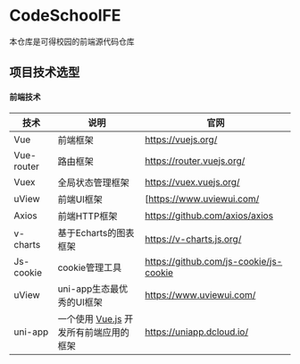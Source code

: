 # CodeSchoolFE 
本仓库是可得校园的前端源代码仓库

## 项目技术选型

#### 前端技术

| 技术       | 说明                  | 官网                                                  |
| ---------- | --------------------- | ----------------------------------------------------- |
| Vue        | 前端框架              | https://vuejs.org/                                    |
| Vue-router | 路由框架              | https://router.vuejs.org/                             |
| Vuex       | 全局状态管理框架      | https://vuex.vuejs.org/                               |
| uView    | 前端UI框架            | [https://www.uviewui.com/ |
| Axios      | 前端HTTP框架          | https://github.com/axios/axios                        |
| v-charts   | 基于Echarts的图表框架 | https://v-charts.js.org/                              |
| Js-cookie  | cookie管理工具        | https://github.com/js-cookie/js-cookie                |
| uView   | uni-app生态最优秀的UI框架                                    | https://www.uviewui.com/  |
| uni-app | 一个使用 [Vue.js](https://vuejs.org/) 开发所有前端应用的框架 | https://uniapp.dcloud.io/ |

